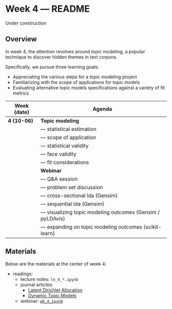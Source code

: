 # Week 4 ― README

Under construction

## Overview

In week 4, the attention revolves around topic modeling, a popular technique to
discover hidden themes in text corpora.

Specifically, we pursue three learning goals:

- Appreciating the various steps for a topic modeling project
- Familiarizing with the scope of applications for topic models
- Evaluating alternative topic models specifications against a variety of fit  
  metrics

| Week (date)   | Agenda                                                    |
| ------------- | --------------------------------------------------------- |
| **4 (10-06)** | **Topic modeling**                                        |
|               | ― statistical estimation                                  |
|               | ― scope of application                                    |
|               | ― statistical validity                                    |
|               | ― face validity                                           |
|               | ― fit considerations                                      |
|               | **Webinar**                                               |
|               | ― Q&A session                                             |
|               | ― problem set discussion                                  |
|               | ― cross-sectional lda (Gensim)                            |
|               | ― sequential lda (Gensim)                                 |
|               | ― visualizing topic modeling outcomes (Gensim / pyLDAvis) |
|               | ― expanding on topic modeling outcomes (scikit-learn)     |

## Materials

Below are the materials at the center of week 4:

- readings: 
  - lecture notes: `ln_4_*.ipynb`
  - journal articles:
      - [Latent Dirichlet Allocation](https://www.jmlr.org/papers/volume3/blei03a/blei03a.pdf)
      - [Dynamic Topic Models](https://mimno.infosci.cornell.edu/info6150/readings/dynamic_topic_models.pdf)
  - webinar: [`wb_4_ipynb`](https://github.com/simoneSantoni/applied-NLP-smm694/blob/master/week4/wb_4.ipynb)
